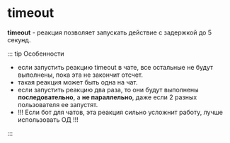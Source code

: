 # timeout
**timeout** - реакция позволяет запускать действие с задержкой до 5 секунд. 



::: tip  Особенности

* если запустить реакцию timeout в чате, все остальные не будут выполнены, пока эта не закончит отсчет.
* такая реакция может быть одна на чат.
* если запустить реакцию два раза, то они будут выполнены **последовательно**, а **не параллельно**, даже если 2 разных пользователя ее запустят.
* !!! Если бот для чатов, эта реакция сильно усложнит работу, лучше использовать ОД !!!

:::




